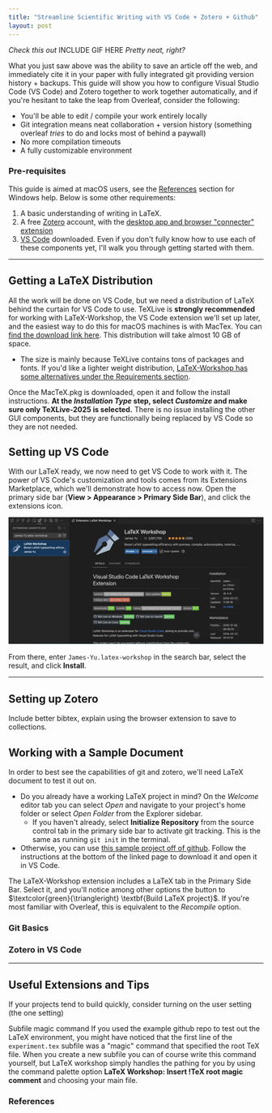 ```yaml
---
title: "Streamline Scientific Writing with VS Code + Zotero + Github"
layout: post
---
```


*Check this out*
INCLUDE GIF HERE
*Pretty neat, right?*

What you just saw above was the ability to save an article off the web, and immediately cite it in your paper with fully integrated git providing version history + backups. This guide will show you how to configure Visual Studio Code (VS Code) and Zotero together to work together automatically, and if you're hesitant to take the leap from Overleaf, consider the following:
* You'll be able to edit / compile your work entirely locally
* Git integration means neat collaboration + version history (something overleaf *tries* to do and locks most of behind a paywall)
* No more compilation timeouts
* A fully customizable environment

### Pre-requisites
This guide is aimed at macOS users, see the [References](#references) section for Windows help. Below is some other requirements:
1. A basic understanding of writing in LaTeX.
2. A free [Zotero](https://www.zotero.org/) account, with the [desktop app and browser "connecter" extension](https://www.zotero.org/download/)
3. [VS Code](https://code.visualstudio.com/Download) downloaded.
Even if you don't fully know how to use each of these components yet, I'll walk you through getting started with them.

---
## Getting a LaTeX Distribution
All the work will be done on VS Code, but we need a distribution of LaTeX behind the curtain for VS Code to use. TeXLive is **strongly recommended** for working with LaTeX-Workshop, the VS Code extension we'll set up later, and the easiest way to do this for macOS machines is with MacTex. You can [find the download link here](https://www.tug.org/mactex/mactex-download.html). This distribution will take almost 10 GB of space.

* The size is mainly because TeXLive contains tons of packages and fonts. If you'd like a lighter weight distribution, [LaTeX-Workshop has some alternatives under the Requirements section](https://github.com/James-Yu/latex-workshop/wiki/Install).

Once the MacTeX.pkg is downloaded, open it and follow the install instructions. **At the *Installation Type* step, select *Customize* and make sure only TeXLive-2025 is selected.** There is no issue installing the other GUI components, but they are functionally being replaced by VS Code so they are not needed.

## Setting up VS Code
With our LaTeX ready, we now need to get VS Code to work with it. The power of VS Code's customization and tools comes from its Extensions Marketplace, which we'll demonstrate how to access now. Open the primary side bar (**View > Appearance > Primary Side Bar**), and click the extensions icon. 

![Screenshot of VS Code, with the left sidebar open to the extensions tab, and James-Yu.latex-workshop entered in the extensions search bar. The editor window has the LaTeX Workshop extension open](/assets/images/2025-04-16-LaTeX-for-VScode/LaTeX-extension.png)

From there, enter `James-Yu.latex-workshop` in the search bar, select the result, and click **Install**. 

---
## Setting up Zotero
Include better bibtex, explain using the browser extension to save to collections. 

## Working with a Sample Document
In order to best see the capabilities of git and zotero, we'll need LaTeX document to test it out on. 
* Do you already have a working LaTeX project in mind? On the *Welcome* editor tab you can select *Open* and navigate to your project's home folder or select *Open Folder* from the Explorer sidebar.
  * If you haven't already, select **Initialize Repository** from the source control tab in the primary side bar to activate git tracking. This is the same as running `git init` in the terminal.
* Otherwise, you can use [this sample project off of github](https://github.com/kevScheuer/latex-sample). Follow the instructions at the bottom of the linked page to download it and open it in VS Code.

The LaTeX-Workshop extension includes a LaTeX tab in the Primary Side Bar. Select it, and you'll notice among other options the button to $\textcolor{green}{\triangleright} \textbf{Build LaTeX project}$. If you're most familiar with Overleaf, this is equivalent to the *Recompile* option.

### Git Basics


### Zotero in VS Code


---
## Useful Extensions and Tips
If your projects tend to build quickly, consider turning on the user setting (the one setting)

Subfile magic command
If you used the example github repo to test out the LaTeX environment, you might have noticed that the first line of the `experiment.tex` subfile was a "magic" command that specified the root TeX file. When you create a new subfile you can of course write this command yourself, but LaTeX workshop simply handles the pathing for you by using the command palette option **LaTeX Workshop: Insert !TeX root magic comment** and choosing your main file.



### References
